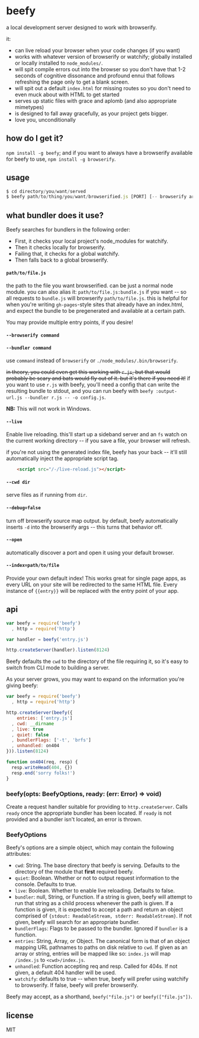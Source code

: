 # beefy

a local development server designed to work with browserify.

it:

* can live reload your browser when your code changes (if you want)
* works with whatever version of browserify or watchify; globally installed or 
  locally installed to `node_modules/`.
* will spit compile errors out into the browser so you don't have that
  1-2 seconds of cognitive dissonance and profound ennui that follows
  refreshing the page only to get a blank screen.
* will spit out a default `index.html` for missing routes so you don't
  need to even muck about with HTML to get started
* serves up static files with grace and aplomb (and also appropriate
  mimetypes)
* is designed to fall away gracefully, as your project gets bigger.
* love you, unconditionally

## how do I get it?

`npm install -g beefy`; and if you want to always have a browserify available
for beefy to use, `npm install -g browserify`.

## usage

```javascript
$ cd directory/you/want/served
$ beefy path/to/thing/you/want/browserified.js [PORT] [-- browserify args]
```

## what bundler does it use?

Beefy searches for bundlers in the following order:

* First, it checks your local project's node_modules for watchify.
* Then it checks locally for browserify.
* Failing that, it checks for a global watchify.
* Then falls back to a global browserify.

#### `path/to/file.js`

the path to the file you want browserified. can be just a normal node module.
you can also alias it: `path/to/file.js:bundle.js` if you want -- so all requests
to `bundle.js` will browserify `path/to/file.js`. this is helpful for when you're
writing `gh-pages`-style sites that already have an index.html, and expect the
bundle to be pregenerated and available at a certain path.

You may provide multiple entry points, if you desire!

#### `--browserify command`
#### `--bundler command`

use `command` instead of `browserify` or `./node_modules/.bin/browserify`.

~~in theory, you could even get this working with `r.js`, but that would probably
be scary and bats would fly out of it. but it's there if you need it!~~ if you want
to use `r.js` with beefy, you'll need a config that can write the resulting bundle
to stdout, and you can run beefy with `beefy :output-url.js --bundler r.js -- -o config.js`.

**NB:** This will not work in Windows.

#### `--live`

Enable live reloading. this'll start up a sideband server and an `fs` watch on
the current working directory -- if you save a file, your browser will refresh.

if you're not using the generated index file, beefy has your back -- it'll still
automatically inject the appropriate script tag.

```html
    <script src="/-/live-reload.js"></script>
```

#### `--cwd dir`

serve files as if running from `dir`.

#### `--debug=false`

turn off browserify source map output. by default, beefy automatically inserts
`-d` into the browserify args -- this turns that behavior off.

#### `--open`

automatically discover a port and open it using your default browser.

#### `--index=path/to/file`

Provide your own default index! This works great for single page apps,
as every URL on your site will be redirected to the same HTML file. Every
instance of `{{entry}}` will be replaced with the entry point of your app.

## api

```javascript
var beefy = require('beefy')
  , http = require('http')

var handler = beefy('entry.js')

http.createServer(handler).listen(8124)
```

Beefy defaults the `cwd` to the directory of the file requiring it,
so it's easy to switch from CLI mode to building a server.

As your server grows, you may want to expand on the information you're
giving beefy:

```javascript
var beefy = require('beefy')
  , http = require('http')

http.createServer(beefy({
    entries: ['entry.js']
  , cwd: __dirname
  , live: true
  , quiet: false
  , bundlerFlags: ['-t', 'brfs']
  , unhandled: on404
})).listen(8124)

function on404(req, resp) {
  resp.writeHead(404, {})
  resp.end('sorry folks!')
}
```

### beefy(opts: BeefyOptions, ready: (err: Error) => void)

Create a request handler suitable for providing to `http.createServer`.
Calls `ready` once the appropriate bundler has been located. If `ready`
is not provided and a bundler isn't located, an error is thrown.

### BeefyOptions

Beefy's options are a simple object, which may contain the following
attributes:

* `cwd`: String. The base directory that beefy is serving. Defaults to the
directory of the module that **first** required beefy.
* `quiet`: Boolean. Whether or not to output request information to the console. Defaults to true.
* `live`: Boolean. Whether to enable live reloading. Defaults to false.
* `bundler`: null, String, or Function. If a string is given, beefy will
attempt to run that string as a child process whenever the path is given.
If a function is given, it is expected to accept a path and return an 
object comprised of `{stdout: ReadableStream, stderr: ReadableStream}`. If
not given, beefy will search for an appropriate bundler.
* `bundlerFlags`: Flags to be passed to the bundler. Ignored if `bundler`
is a function.
* `entries`: String, Array, or Object. The canonical form is that of an
object mapping URL pathnames to paths on disk relative to `cwd`. If given
as an array or string, entries will be mapped like so: `index.js` will
map `/index.js` to `<cwd>/index.js`.
* `unhandled`: Function accepting req and resp. Called for 404s. If not
given, a default 404 handler will be used.
* `watchify`: defaults to true -- when true, beefy will prefer using watchify
to browserify. If false, beefy will prefer browserify.

Beefy may accept, as a shorthand, `beefy("file.js")` or `beefy(["file.js"])`.

## license

MIT
